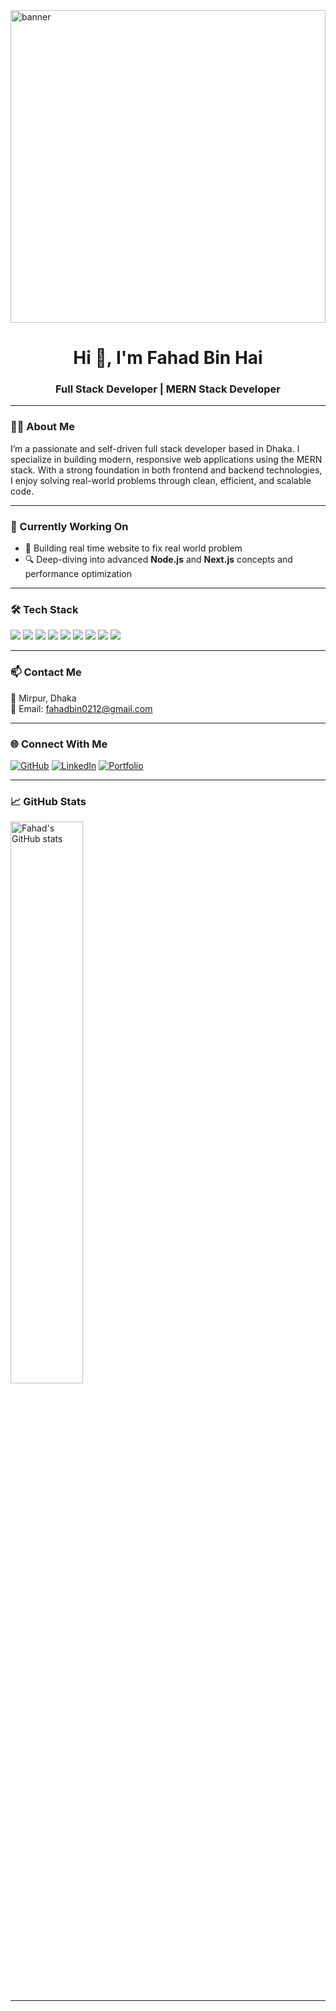 <img src="https://i.ibb.co/99F18h07/banner.png" alt="banner" width="100%" height="500px" />

<h1 align="center">Hi 👋, I'm Fahad Bin Hai</h1>
<h3 align="center">Full Stack Developer | MERN Stack Developer</h3>

---

### 👨‍💻 About Me

I’m a passionate and self-driven full stack developer based in Dhaka. I specialize in building modern, responsive web applications using the MERN stack. With a strong foundation in both frontend and backend technologies, I enjoy solving real-world problems through clean, efficient, and scalable code.

---

### 🚀 Currently Working On

- 🏃 Building real time website to fix real world problem
- 🔍 Deep-diving into advanced **Node.js** and **Next.js** concepts and performance optimization

---

### 🛠️ Tech Stack

<p align="left">
  <img src="https://img.shields.io/badge/HTML5-E34F26?style=for-the-badge&logo=html5&logoColor=white"/>
  <img src="https://img.shields.io/badge/CSS3-1572B6?style=for-the-badge&logo=css3&logoColor=white"/>
  <img src="https://img.shields.io/badge/JavaScript-F7DF1E?style=for-the-badge&logo=javascript&logoColor=black"/>
  <img src="https://img.shields.io/badge/Tailwind_CSS-38B2AC?style=for-the-badge&logo=tailwind-css&logoColor=white"/>
  <img src="https://img.shields.io/badge/Node.js-339933?style=for-the-badge&logo=node.js&logoColor=white"/>
  <img src="https://img.shields.io/badge/Express.js-000000?style=for-the-badge&logo=express&logoColor=white"/>
  <img src="https://img.shields.io/badge/MongoDB-4EA94B?style=for-the-badge&logo=mongodb&logoColor=white"/>
  <img src="https://img.shields.io/badge/Firebase-FFCA28?style=for-the-badge&logo=firebase&logoColor=black"/>
  <img src="https://img.shields.io/badge/Next.js-000000?style=for-the-badge&logo=next.js&logoColor=white" />
</p>

---

### 📫 Contact Me

📍 Mirpur, Dhaka  
📧 Email: [fahadbin0212@gmail.com](mailto:fahadbin0212@gmail.com)

---

### 🌐 Connect With Me

<!-- Replace `#` with your actual profile URLs -->
[![GitHub](https://img.shields.io/badge/GitHub-000?style=for-the-badge&logo=github&logoColor=white)](#)
[![LinkedIn](https://img.shields.io/badge/LinkedIn-0077B5?style=for-the-badge&logo=linkedin&logoColor=white)](https://www.linkedin.com/in/fahad-bin-hai-tihan-a533342a7)
[![Portfolio](https://img.shields.io/badge/Portfolio-1abc9c?style=for-the-badge&logo=About.me&logoColor=white)](#)

---

### 📈 GitHub Stats

<p align="left">
  <img src="https://github-readme-stats.vercel.app/api?username=FAHAD-BIN-HAI-TIHAN&show_icons=true&theme=tokyonight" alt="Fahad's GitHub stats" width="48%"/>
 
</p>

<p align="center">

</p>

---

